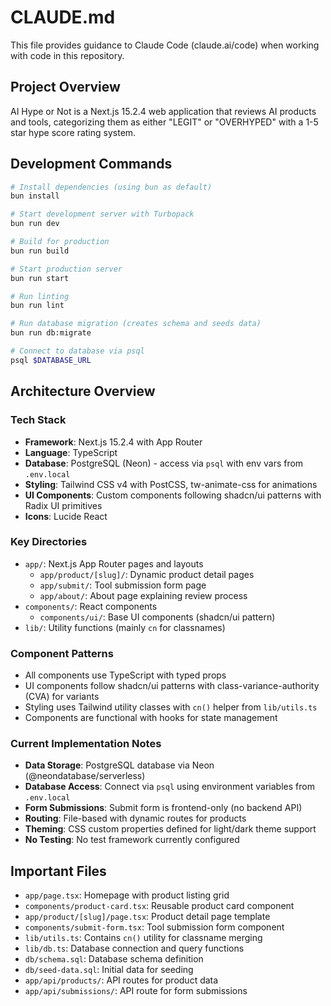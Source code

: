 # CLAUDE.md

This file provides guidance to Claude Code (claude.ai/code) when working with code in this repository.

## Project Overview

AI Hype or Not is a Next.js 15.2.4 web application that reviews AI products and tools, categorizing them as either "LEGIT" or "OVERHYPED" with a 1-5 star hype score rating system.

## Development Commands

```bash
# Install dependencies (using bun as default)
bun install

# Start development server with Turbopack
bun run dev

# Build for production
bun run build

# Start production server
bun run start

# Run linting
bun run lint

# Run database migration (creates schema and seeds data)
bun run db:migrate

# Connect to database via psql
psql $DATABASE_URL
```

## Architecture Overview

### Tech Stack
- **Framework**: Next.js 15.2.4 with App Router
- **Language**: TypeScript
- **Database**: PostgreSQL (Neon) - access via `psql` with env vars from `.env.local`
- **Styling**: Tailwind CSS v4 with PostCSS, tw-animate-css for animations
- **UI Components**: Custom components following shadcn/ui patterns with Radix UI primitives
- **Icons**: Lucide React

### Key Directories
- `app/`: Next.js App Router pages and layouts
  - `app/product/[slug]/`: Dynamic product detail pages
  - `app/submit/`: Tool submission form page
  - `app/about/`: About page explaining review process
- `components/`: React components
  - `components/ui/`: Base UI components (shadcn/ui pattern)
- `lib/`: Utility functions (mainly `cn` for classnames)

### Component Patterns
- All components use TypeScript with typed props
- UI components follow shadcn/ui patterns with class-variance-authority (CVA) for variants
- Styling uses Tailwind utility classes with `cn()` helper from `lib/utils.ts`
- Components are functional with hooks for state management

### Current Implementation Notes
- **Data Storage**: PostgreSQL database via Neon (@neondatabase/serverless)
- **Database Access**: Connect via `psql` using environment variables from `.env.local`
- **Form Submissions**: Submit form is frontend-only (no backend API)
- **Routing**: File-based with dynamic routes for products
- **Theming**: CSS custom properties defined for light/dark theme support
- **No Testing**: No test framework currently configured

## Important Files
- `app/page.tsx`: Homepage with product listing grid
- `components/product-card.tsx`: Reusable product card component
- `app/product/[slug]/page.tsx`: Product detail page template
- `components/submit-form.tsx`: Tool submission form component
- `lib/utils.ts`: Contains `cn()` utility for classname merging
- `lib/db.ts`: Database connection and query functions
- `db/schema.sql`: Database schema definition
- `db/seed-data.sql`: Initial data for seeding
- `app/api/products/`: API routes for product data
- `app/api/submissions/`: API route for form submissions